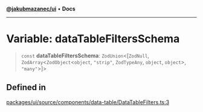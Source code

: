 [**@jakubmazanec/ui**](../README.md) • **Docs**

---

# Variable: dataTableFiltersSchema

> `const` **dataTableFiltersSchema**: `ZodUnion`\<[`ZodNull`,
> `ZodArray`\<`ZodObject`\<`object`, `"strip"`, `ZodTypeAny`, `object`, `object`\>, `"many"`\>]\>

## Defined in

[packages/ui/source/components/data-table/DataTableFilters.ts:3](https://github.com/jakubmazanec/tools/blob/e8e1a063ee4a3ba5413ab6c19f760853c220a8ce/packages/ui/source/components/data-table/DataTableFilters.ts#L3)
